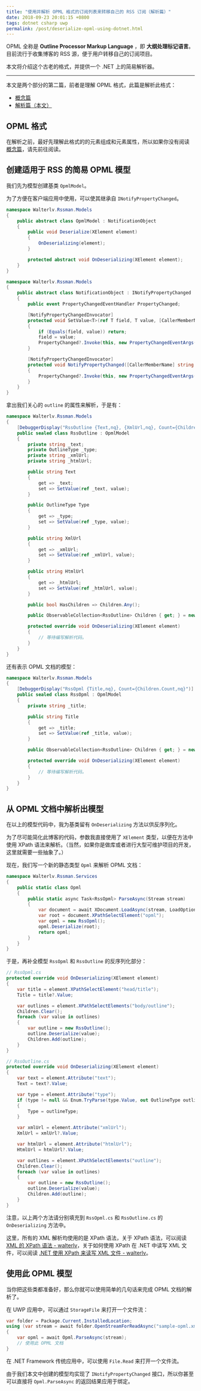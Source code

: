 ```yaml
---
title: "使用并解析 OPML 格式的订阅列表来转移自己的 RSS 订阅（解析篇）"
date: 2018-09-23 20:01:15 +0800
tags: dotnet csharp uwp
permalink: /post/deserialize-opml-using-dotnet.html
---
```


OPML 全称是 **Outline Processor Markup Language** ，即 **大纲处理标记语言**。目前流行于收集博客的 RSS 源，便于用户转移自己的订阅项目。

本文将介绍这个古老的格式，并提供一个 .NET 上的简易解析器。

---

本文是两个部分的第二篇，前者是理解 OPML 格式，此篇是解析此格式：

- [概念篇](/post/using-opml-for-rss-migrating)
- [解析篇（本文）](/post/deserialize-opml-using-dotnet)

<div id="toc"></div>

## OPML 格式

在解析之前，最好先理解此格式的的元素组成和元素属性，所以如果你没有阅读 [概念篇](/post/using-opml-for-rss-migrating)，请先前往阅读。

## 创建适用于 RSS 的简易 OPML 模型

我们先为模型创建基类 `OpmlModel`。

为了方便在客户端应用中使用，可以使其继承自 `INotifyPropertyChanged`。

```csharp
namespace Walterlv.Rssman.Models
{
    public abstract class OpmlModel : NotificationObject
    {
        public void Deserialize(XElement element)
        {
            OnDeserializing(element);
        }

        protected abstract void OnDeserializing(XElement element);
    }
}
```

```csharp
namespace Walterlv.Rssman.Models
{
    public abstract class NotificationObject : INotifyPropertyChanged
    {
        public event PropertyChangedEventHandler PropertyChanged;

        [NotifyPropertyChangedInvocator]
        protected void SetValue<T>(ref T field, T value, [CallerMemberName] string propertyName = null)
        {
            if (Equals(field, value)) return;
            field = value;
            PropertyChanged?.Invoke(this, new PropertyChangedEventArgs(propertyName));
        }

        [NotifyPropertyChangedInvocator]
        protected void NotifyPropertyChanged([CallerMemberName] string propertyName = null)
        {
            PropertyChanged?.Invoke(this, new PropertyChangedEventArgs(propertyName));
        }
    }
}
```

拿出我们关心的 `outline` 的属性来解析，于是有：

```csharp
namespace Walterlv.Rssman.Models
{
    [DebuggerDisplay("RssOutline {Text,nq}, {XmlUrl,nq}, Count={Children.Count,nq}")]
    public sealed class RssOutline : OpmlModel
    {
        private string _text;
        private OutlineType _type;
        private string _xmlUrl;
        private string _htmlUrl;

        public string Text
        {
            get => _text;
            set => SetValue(ref _text, value);
        }

        public OutlineType Type
        {
            get => _type;
            set => SetValue(ref _type, value);
        }

        public string XmlUrl
        {
            get => _xmlUrl;
            set => SetValue(ref _xmlUrl, value);
        }

        public string HtmlUrl
        {
            get => _htmlUrl;
            set => SetValue(ref _htmlUrl, value);
        }

        public bool HasChildren => Children.Any();

        public ObservableCollection<RssOutline> Children { get; } = new ObservableCollection<RssOutline>();

        protected override void OnDeserializing(XElement element)
        {
            // 等待编写解析代码。
        }
    }
}
```

还有表示 OPML 文档的模型：

```csharp
namespace Walterlv.Rssman.Models
{
    [DebuggerDisplay("RssOpml {Title,nq}, Count={Children.Count,nq}")]
    public sealed class RssOpml : OpmlModel
    {
        private string _title;

        public string Title
        {
            get => _title;
            set => SetValue(ref _title, value);
        }

        public ObservableCollection<RssOutline> Children { get; } = new ObservableCollection<RssOutline>();

        protected override void OnDeserializing(XElement element)
        {
            // 等待编写解析代码。
        }
    }
}
```

## 从 OPML 文档中解析出模型

在以上的模型代码中，我为基类留有 `OnDeserializing` 方法以供反序列化。

为了尽可能简化此博客的代码，参数我直接使用了 `XElement` 类型，以便在方法中使用 XPath 语法来解析。（当然，如果你是做库或者进行大型可维护项目的开发，这里就需要一些抽象了。）

现在，我们写一个新的静态类型 `Opml` 来解析 OPML 文档：

```csharp
namespace Walterlv.Rssman.Services
{
    public static class Opml
    {
        public static async Task<RssOpml> ParseAsync(Stream stream)
        {
            var document = await XDocument.LoadAsync(stream, LoadOptions.None, CancellationToken.None);
            var root = document.XPathSelectElement("opml");
            var opml = new RssOpml();
            opml.Deserialize(root);
            return opml;
        }
    }
}
```

于是，再补全模型 `RssOpml` 和 `RssOutline` 的反序列化部分：

```csharp
// RssOpml.cs
protected override void OnDeserializing(XElement element)
{
    var title = element.XPathSelectElement("head/title");
    Title = title?.Value;

    var outlines = element.XPathSelectElements("body/outline");
    Children.Clear();
    foreach (var value in outlines)
    {
        var outline = new RssOutline();
        outline.Deserialize(value);
        Children.Add(outline);
    }
}
```

```csharp
// RssOutline.cs
protected override void OnDeserializing(XElement element)
{
    var text = element.Attribute("text");
    Text = text?.Value;

    var type = element.Attribute("type");
    if (type != null && Enum.TryParse(type.Value, out OutlineType outlineType))
    {
        Type = outlineType;
    }

    var xmlUrl = element.Attribute("xmlUrl");
    XmlUrl = xmlUrl?.Value;

    var htmlUrl = element.Attribute("htmlUrl");
    HtmlUrl = htmlUrl?.Value;

    var outlines = element.XPathSelectElements("outline");
    Children.Clear();
    foreach (var value in outlines)
    {
        var outline = new RssOutline();
        outline.Deserialize(value);
        Children.Add(outline);
    }
}
```

注意，以上两个方法请分别填充到 `RssOpml.cs` 和 `RssOutline.cs` 的 `OnDeserializing` 方法中。

这里，所有的 XML 解析均使用的是 XPath 语法，关于 XPath 语法，可以阅读 [XML 的 XPath 语法 - walterlv](/post/xml-xpath)，关于如何使用 XPath 在 .NET 中读写 XML 文件，可以阅读 [.NET 使用 XPath 来读写 XML 文件 - walterlv](/post/read-write-xml-using-xpath-in-dotnet)。

## 使用此 OPML 模型

当你把这些类都准备好，那么你就可以使用简单的几句话来完成 OPML 文档的解析了。

在 UWP 应用中，可以通过 `StorageFile` 来打开一个文件流：

```csharp
var folder = Package.Current.InstalledLocation;
using (var stream = await folder.OpenStreamForReadAsync("sample-opml.xml"))
{
    var opml = await Opml.ParseAsync(stream);
    // 使用此 OPML 文档
}
```

在 .NET Framework 传统应用中，可以使用 `File.Read` 来打开一个文件流。

由于我们本文中创建的模型均实现了 `INotifyPropertyChanged` 接口，所以你甚至可以直接将 `Opml.ParseAsync` 的返回结果应用于绑定。

